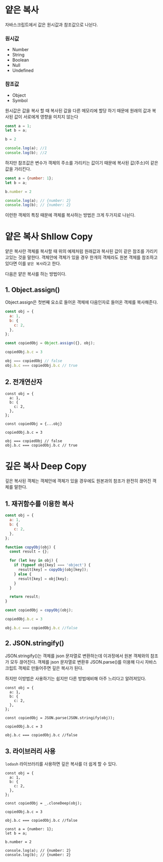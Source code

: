 # 얕은 복사

자바스크립트에서 값은 원시값과 참조값으로 나뉜다.

### 원시값

- Number
- String
- Boolean
- Null
- Undefined

### 참조값

- Object
- Symbol

원시값은 값을 복사 할 때 복사된 값을 다른 메모리에 할당 하기 때문에 원래의 값과 복사된 값이 서로에게 영향을 미치지 않는다

```jsx
const a = 1;
let b = a;

b = 2

console.log(a); //1
console.log(b); //2
```

하지만 참조값은 변수가 객체의 주소를 가리키는 값이기 때문에 복사된 값(주소)이 같은 값을 가리킨다.

```jsx
const a = {number: 1};
let b = a;

b.number = 2

console.log(a); // {number: 2}
console.log(b); // {number: 2}
```

이런한 객체의 특징 때문에 객체를 복사하는 방법은 크게 두가지로 나뉜다.

# 얕은 복사 Shllow Copy

얕은 복사란 객체를 복사할 때 위의 예제처럼 원래값과 복사된 값이 같은 참조를 가리키고있는 것을 말한다. 객체안에 객체가 있을 경우 한개의 객체라도 원본 객체를 참조하고 있다면 이를 `얕은 복사`라고 한다.

다음은 얕은 복사를 하는 방법이다.

## 1. Object.assign()

Object.assign은 첫번째 요소로 들어온 객체에 다음인자로 들어온 객체를 복사해준다.

```jsx
const obj = {
  a: 1,
  b: {
    c: 2,
  },
};

const copiedObj = Object.assign({}, obj);

copiedObj.b.c = 3

obj === copiedObj // false
obj.b.c === copiedObj.b.c // true
```

## 2. 전개연산자

```
const obj = {
  a: 1,
  b: {
    c: 2,
  },
};

const copiedObj = {...obj}

copiedObj.b.c = 3

obj === copiedObj // false
obj.b.c === copiedObj.b.c // true
```

# 깊은 복사 Deep Copy

깊은 복사된 객체는 객체안에 객체가 있을 경우에도 원본과의 참조가 완전히 끊어진 객체를 말한다.

## 1. 재귀함수를 이용한 복사

```jsx
const obj = {
  a: 1,
  b: {
    c: 2,
  },
};

function copyObj(obj) {
  const result = {};

  for (let key in obj) {
    if (typeof obj[key] === 'object') {
      result[key] = copyObj(obj[key]);
    } else {
      result[key] = obj[key];
    }
  }

  return result;
}

const copiedObj = copyObj(obj);

copiedObj.b.c = 3

obj.b.c === copiedObj.b.c //false
```

## 2. JSON.stringify()

JSON.stringify()는 객체를 json 문자열로 변환하는데 이과정에서 원본 객체와의 참조가 모두 끊어진다. 객체를 json 문자열로 변환후 JSON.parse()를 이용해 다시 자바스크립트 객체로 만들어주면 깊은 복사가 된다.

하지만 이방법은 사용하기는 쉽지만 다른 방법에비해 아주 느리다고 알려져있다.

```
const obj = {
  a: 1,
  b: {
    c: 2,
  },
};

const copiedObj = JSON.parse(JSON.stringify(obj));

copiedObj.b.c = 3

obj.b.c === copiedObj.b.c //false
```

## 3. 라이브러리 사용

`lodash` 라이브러리를 사용하면 깊은 복사를 더 쉽게 할 수 있다.

```
const obj = {
  a: 1,
  b: {
    c: 2,
  },
};

const copiedObj = _.cloneDeep(obj);

copiedObj.b.c = 3

obj.b.c === copiedObj.b.c //false
```

```
const a = {number: 1};
let b = a;

b.number = 2

console.log(a); // {number: 2}
console.log(b); // {number: 2}
```